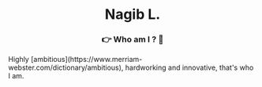 <h1 align="center">Nagib L.</h1>
<h3 align="center">👉 Who am I ? 🤏</h3>
<p>Highly [ambitious](https://www.merriam-webster.com/dictionary/ambitious), hardworking and innovative, that's who I am.</p>
<!-- <img src="https://img.shields.io/badge/GIT-E44C30?style=for-the-badge&logo=git&logoColor=white"/> -->
